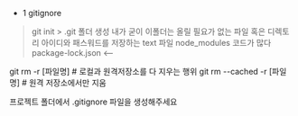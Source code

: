 - 1 gitignore
 > git init > .git 폴더 생성
 내가 굳이 이폴더는 올릴 필요가 없는 파일 혹은 디렉토리
아이디와 패스워드를 저장하는 text 파일
node_modules 코드가 많다
package-lock.json <--

git rm -r [파일명] # 로컬과 원격저장소를 다 지우는 행위 
git rm --cached -r [파일명] # 원격 저장소에서만 지움

프로젝트 폴더에서 .gitignore 파일을 생성해주세요